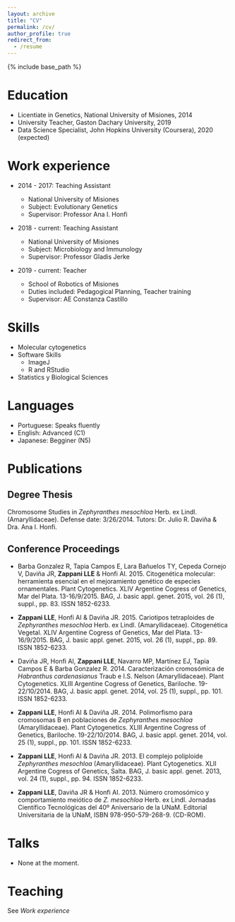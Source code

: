 ```yaml
---
layout: archive
title: "CV"
permalink: /cv/
author_profile: true
redirect_from:
  - /resume
---
```


{% include base_path %}

Education
======
* Licentiate in Genetics, National University of Misiones, 2014
* University Teacher, Gaston Dachary University, 2019
* Data Science Specialist, John Hopkins University (Coursera), 2020 (expected)

Work experience
======
* 2014 - 2017: Teaching Assistant
  * National University of Misiones
  * Subject: Evolutionary Genetics
  * Supervisor: Professor Ana I. Honfi

* 2018 - current: Teaching Assistant
  * National University of Misiones
  * Subject: Microbiology and Immunology
  * Supervisor: Professor Gladis Jerke
  
* 2019 - current: Teacher
  * School of Robotics of Misiones
  * Duties included: Pedagogical Planning, Teacher training
  * Supervisor: AE Constanza Castillo
  
Skills
======
* Molecular cytogenetics
* Software Skills
  * ImageJ
  * R and RStudio
* Statistics y Biological Sciences

Languages
=========
* Portuguese: Speaks fluently
* English: Advanced (C1)
* Japanese: Begginer (N5)

Publications
======
Degree Thesis
-------------
Chromosome Studies in *Zephyranthes mesochloa* Herb. ex Lindl. (Amaryllidaceae). Defense date: 3/26/2014. Tutors: Dr. Julio R. Daviña & Dra. Ana I. Honfi.

Conference Proceedings
----------------------
- Barba Gonzalez R, Tapia Campos E, Lara Bañuelos TY, Cepeda Cornejo V, Daviña JR, **Zappani LLE** & Honfi AI. 2015. Citogenética molecular: herramienta esencial en el mejoramiento genético de especies ornamentales. Plant Cytogenetics. XLIV Argentine Cogress of Genetics, Mar del Plata. 13-16/9/2015. BAG, J. basic appl. genet. 2015, vol. 26 (1), suppl., pp. 83. ISSN 1852-6233.

- **Zappani LLE**, Honfi AI & Daviña JR. 2015. Cariotipos tetraploides de *Zephyranthes mesochloa* Herb. ex Lindl. (Amaryllidaceae). Citogenética Vegetal. XLIV Argentine Cogress of Genetics, Mar del Plata. 13-16/9/2015. BAG, J. basic appl. genet. 2015, vol. 26 (1), suppl., pp. 89. ISSN 1852-6233.

- Daviña JR, Honfi AI, **Zappani LLE**, Navarro MP, Martínez EJ, Tapia Campos E & Barba Gonzalez R. 2014. Caracterización cromosómica de *Habranthus cardenasianus* Traub e I.S. Nelson (Amaryllidaceae). Plant Cytogenetics. XLIII Argentine Cogress of Genetics, Bariloche. 19-22/10/2014. BAG, J. basic appl. genet. 2014, vol. 25 (1), suppl., pp. 101. ISSN 1852-6233.

- **Zappani LLE**, Honfi AI & Daviña JR. 2014. Polimorfismo para cromosomas B en poblaciones de *Zephyranthes mesochloa* (Amaryllidaceae). Plant Cytogenetics. XLIII Argentine Cogress of Genetics, Bariloche. 19-22/10/2014. BAG, J. basic appl. genet. 2014, vol. 25 (1), suppl., pp. 101. ISSN 1852-6233.

- **Zappani LLE**, Honfi AI & Daviña JR. 2013. El complejo poliploide *Zephyranthes mesochloa* (Amaryllidaceae). Plant Cytogenetics. XLII Argentine Cogress of Genetics, Salta. BAG, J. basic appl. genet. 2013, vol. 24 (1), suppl., pp. 94. ISSN 1852-6233.

- **Zappani LLE**, Daviña JR & Honfi AI. 2013. Número cromosómico y comportamiento meiótico de *Z. mesochloa* Herb. ex Lindl. Jornadas Científico Tecnológicas del 40º Aniversario de la UNaM. Editorial Universitaria de la UNaM, ISBN 978-950-579-268-9. (CD-ROM).

  
Talks
======
* None at the moment.
  
Teaching
======
See *Work experience*


